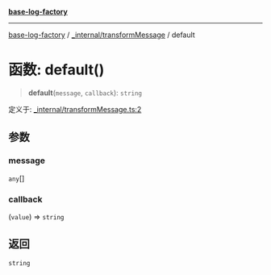 [**base-log-factory**](../../../index.md)

***

[base-log-factory](../../../index.md) / [\_internal/transformMessage](../index.md) / default

# 函数: default()

> **default**(`message`, `callback`): `string`

定义于: [\_internal/transformMessage.ts:2](https://github.com/fengxinming/log-base/blob/6b764da5f85b664c1af10f4ba24b07aad1c0ef20/src/_internal/transformMessage.ts#L2)

## 参数

### message

`any`[]

### callback

(`value`) => `string`

## 返回

`string`
